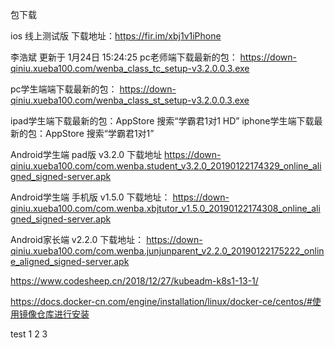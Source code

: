 包下载

ios 线上测试版 下载地址：https://fir.im/xbj1v1iPhone

李浩斌
更新于 1月24日 15:24:25
pc老师端下载最新的包：
https://down-qiniu.xueba100.com/wenba_class_tc_setup-v3.2.0.0.3.exe

pc学生端端下载最新的包：
https://down-qiniu.xueba100.com/wenba_class_st_setup-v3.2.0.0.3.exe

ipad学生端下载最新的包：AppStore 搜索“学霸君1对1 HD”
iphone学生端下载最新的包：AppStore 搜索“学霸君1对1”

Android学生端 pad版 v3.2.0 下载地址
https://down-qiniu.xueba100.com/com.wenba.student_v3.2.0_20190122174329_online_aligned_signed-server.apk

Android学生端 手机版 v1.5.0 下载地址：
https://down-qiniu.xueba100.com/com.wenba.xbjtutor_v1.5.0_20190122174308_online_aligned_signed-server.apk

Android家长端 v2.2.0 下载地址：
https://down-qiniu.xueba100.com/com.wenba.junjunparent_v2.2.0_20190122175222_online_aligned_signed-server.apk


https://www.codesheep.cn/2018/12/27/kubeadm-k8s1-13-1/


https://docs.docker-cn.com/engine/installation/linux/docker-ce/centos/#使用镜像仓库进行安装

test
1
2
3

